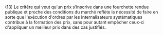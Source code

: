 (13) Le critère qui veut qu'un prix s'inscrive dans une fourchette rendue publique et proche des conditions du marché reflète la nécessité de faire en sorte que l'exécution d'ordres par les internalisateurs systématiques contribue à la formation des prix, sans pour autant empêcher ceux-ci d'appliquer un meilleur prix dans des cas justifiés.